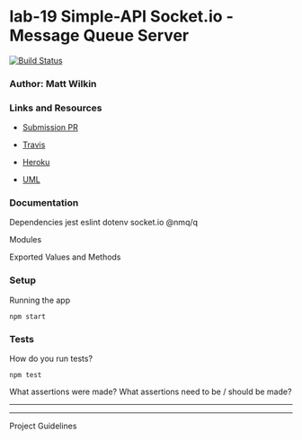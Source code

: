 # lab-19 Simple-API Socket.io - Message Queue Server


[![Build Status](https://www.travis-ci.com/mwilkin-401-advanced-javascript/lab-04.svg?branch=api)](https://www.travis-ci.com/mwilkin-401-advanced-javascript/lab-19-simple-api)

### Author: Matt Wilkin

### Links and Resources
* [Submission PR](https://github.com/mwilkin-401-advanced-javascript/lab-19-simple-api/pull/1)

* [Travis](https://www.travis-ci.com/mwilkin-401-advanced-javascript/lab-19-simple-api)

* [Heroku]()

* [UML](https://drive.google.com/file/d/1zCn0NgFr69td5_hWZkk7myrq5sDAQVKb/view?usp=sharing)

### Documentation

Dependencies
jest
eslint
dotenv
socket.io
@nmq/q

Modules


Exported Values and Methods


### Setup

Running the app

`npm start`

### Tests
How do you run tests?

`npm test`

What assertions were made?
What assertions need to be / should be made?

_________________
_________________

Project Guidelines